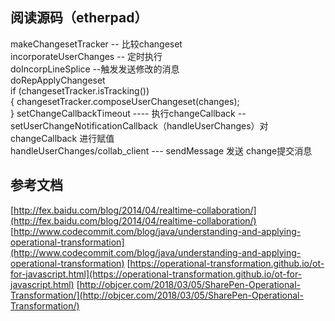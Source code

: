 ## 阅读源码（etherpad） 
makeChangesetTracker -- 比较changeset       
incorporateUserChanges  -- 定时执行     
doIncorpLineSplice  --触发发送修改的消息        
doRepApplyChangeset     
    if (changesetTracker.isTracking())      
    {
      changesetTracker.composeUserChangeset(changes);       
    }
setChangeCallbackTimeout ----   执行changeCallback -- setUserChangeNotificationCallback（handleUserChanges）对changeCallback 进行赋值       
handleUserChanges/collab_client  --- sendMessage 发送 change提交消息        

## 参考文档
[http://fex.baidu.com/blog/2014/04/realtime-collaboration/](http://fex.baidu.com/blog/2014/04/realtime-collaboration/)
[http://www.codecommit.com/blog/java/understanding-and-applying-operational-transformation](http://www.codecommit.com/blog/java/understanding-and-applying-operational-transformation) 
[https://operational-transformation.github.io/ot-for-javascript.html](https://operational-transformation.github.io/ot-for-javascript.html) 
[http://objcer.com/2018/03/05/SharePen-Operational-Transformation/](http://objcer.com/2018/03/05/SharePen-Operational-Transformation/)
